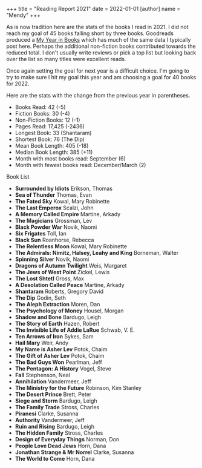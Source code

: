 +++
title = "Reading Report 2021"
date = 2022-01-01
[author]
	name = "Mendy"
+++

As is now tradition here are the stats of the books I read in 2021. I did not reach my goal of 45 books falling short by three books. Goodreads produced a [My Year in Books](https://www.goodreads.com/user/year_in_books/2021/3063249) which has much of the same data I typically post here. Perhaps the additional non-fiction books contributed towards the reduced total. I don't usually write reviews or pick a top list but looking back over the list so many titles were excellent reads. 

Once again setting the goal for next year is a difficult choice. I'm going to try to make sure I hit my goal this year and am choosing a goal for 40 books for 2022.

Here are the stats with the change from the previous year in parentheses.

* Books Read: 42 (-5)
* Fiction Books: 30 (-4)
* Non-Fiction Books: 12 (-1)
* Pages Read: 17,425 (-2436)
* Longest Book: 33 (Shantaram)
* Shortest Book: 76 (The Dip)
* Mean Book Length: 405 (-18)
* Median Book Length: 385 (+11)
* Month with most books read:  September (6)
* Month with fewest books read: December/March (2)


Book List

* __Surrounded by Idiots__ Erikson, Thomas
* __Sea of Thunder__ Thomas, Evan
* __The Fated Sky__ Kowal, Mary Robinette
* __The Last Emperox__ Scalzi, John
* __A Memory Called Empire__ Martine, Arkady
* __The Magicians__ Grossman, Lev
* __Black Powder War__ Novik, Naomi
* __Six Frigates__ Toll, Ian
* __Black Sun__ Roanhorse, Rebecca
* __The Relentless Moon__ Kowal, Mary Robinette
* __The Admirals: Nimitz, Halsey, Leahy and King__ Borneman, Walter
* __Spinning Silver__ Novik, Naomi
* __Dragons of Autumn Twilight__ Weis, Margaret
* __The Jews of West Point__ Zickel, Lewis
* __The Lost Shtetl__ Gross, Max
* __A Desolation Called Peace__ Martine, Arkady
* __Shantaram__ Roberts, Gregory David
* __The Dip__ Godin, Seth
* __The Aleph Extraction__ Moren, Dan
* __The Psychology of Money__ Housel, Morgan
* __Shadow and Bone__ Bardugo, Leigh
* __The Story of Earth__ Hazen, Robert
* __The Invisible Life of Addie LaRue__ Schwab, V. E.
* __Ten Arrows of Iron__ Sykes, Sam
* __Hail Mary__ Weir, Andy
* __My Name is Asher Lev__ Potok, Chaim
* __The Gift of Asher Lev__ Potok, Chaim
* __The Bad Guys Won__ Pearlman, Jeff
* __The Pentagon: A History__ Vogel, Steve
* __Fall__ Stephenson, Neal
* __Annihilation__ Vandermeer, Jeff
* __The Ministry for the Future__ Robinson, Kim Stanley
* __The Desert Prince__ Brett, Peter
* __Siege and Storm__ Bardugo, Leigh
* __The Family Trade__ Stross, Charles
* __Piranesi__ Clarke, Susanna
* __Authority__ Vandermeer, Jeff
* __Ruin and Rising__ Bardugo, Leigh
* __The Hidden Family__ Stross, Charles
* __Design of Everyday Things__ Norman, Don
* __People Love Dead Jews__ Horn, Dana
* __Jonathan Strange & Mr Norrel__ Clarke, Susanna
* __The World to Come__	Horn, Dana
